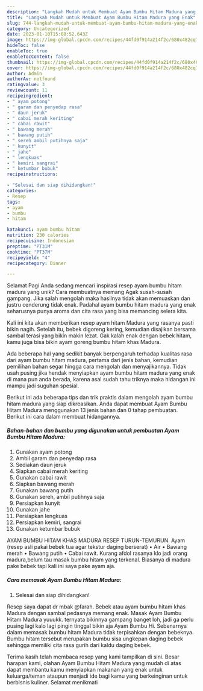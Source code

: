 ```yaml
---
description: "Langkah Mudah untuk Membuat Ayam Bumbu Hitam Madura yang Enak"
title: "Langkah Mudah untuk Membuat Ayam Bumbu Hitam Madura yang Enak"
slug: 744-langkah-mudah-untuk-membuat-ayam-bumbu-hitam-madura-yang-enak
category: Uncategorized
date: 2023-01-10T15:08:52.643Z
image: https://img-global.cpcdn.com/recipes/44fd0f914a214f2c/680x482cq70/ayam-bumbu-hitam-madura-foto-resep-utama.jpg
hideToc: false
enableToc: true
enableTocContent: false
thumbnail: https://img-global.cpcdn.com/recipes/44fd0f914a214f2c/680x482cq70/ayam-bumbu-hitam-madura-foto-resep-utama.jpg
cover: https://img-global.cpcdn.com/recipes/44fd0f914a214f2c/680x482cq70/ayam-bumbu-hitam-madura-foto-resep-utama.jpg
author: Admin
authorAv: notfound
ratingvalue: 3
reviewcount: 11
recipeingredient:
- " ayam potong"
- " garam dan penyedap rasa"
- " daun jeruk"
- " cabai merah keriting"
- " cabai rawit"
- " bawang merah"
- " bawang putih"
- " sereh ambil putihnya saja"
- " kunyit"
- " jahe"
- " lengkuas"
- " kemiri sangrai"
- " ketumbar bubuk"
recipeinstructions:

- "Selesai dan siap dihidangkan!"
categories:
- Resep
tags:
- ayam
- bumbu
- hitam

katakunci: ayam bumbu hitam 
nutrition: 230 calories
recipecuisine: Indonesian
preptime: "PT31M"
cooktime: "PT37M"
recipeyield: "4"
recipecategory: Dinner

---
```



Selamat Pagi Anda sedang mencari inspirasi resep ayam bumbu hitam madura yang unik? Cara membuatnya memang Agak susah-susah gampang. Jika salah mengolah maka hasilnya tidak akan memuaskan dan justru cenderung tidak enak. Padahal ayam bumbu hitam madura yang enak seharusnya punya aroma dan cita rasa yang bisa memancing selera kita.


Kali ini kita akan memberikan resep ayam hitam Madura yang rasanya pasti bikin nagih. Setelah itu, bebek digoreng kering, kemudian disajikan bersama sambal terasi yang bikin makin lezat. Gak kalah enak dengan bebek hitam, kamu juga bisa bikin ayam goreng bumbu hitam khas Madura.

Ada beberapa hal yang sedikit banyak berpengaruh terhadap kualitas rasa dari ayam bumbu hitam madura, pertama dari jenis bahan, kemudian pemilihan bahan segar hingga cara mengolah dan menyajikannya. Tidak usah pusing jika hendak menyiapkan ayam bumbu hitam madura yang enak di mana pun anda berada, karena asal sudah tahu triknya maka hidangan ini mampu jadi suguhan spesial.


Berikut ini ada beberapa tips dan trik praktis dalam mengolah ayam bumbu hitam madura yang siap dikreasikan. Anda dapat membuat Ayam Bumbu Hitam Madura menggunakan 13 jenis bahan dan 0 tahap pembuatan. Berikut ini cara dalam membuat hidangannya.

<!--inarticleads1-->

##### Bahan-bahan dan bumbu yang digunakan untuk pembuatan Ayam Bumbu Hitam Madura:

1. Gunakan  ayam potong
1. Ambil  garam dan penyedap rasa
1. Sediakan  daun jeruk
1. Siapkan  cabai merah keriting
1. Gunakan  cabai rawit
1. Siapkan  bawang merah
1. Gunakan  bawang putih
1. Gunakan  sereh, ambil putihnya saja
1. Persiapkan  kunyit
1. Gunakan  jahe
1. Persiapkan  lengkuas
1. Persiapkan  kemiri, sangrai
1. Gunakan  ketumbar bubuk


AYAM BUMBU HITAM KHAS MADURA RESEP TURUN-TEMURUN. Ayam (resep asli pakai bebek tua agar tekstur daging berserat) • Air • Bawang merah • Bawang putih • Cabai rawit. Kurang afdol rasanya klo jadi orang madura,belum tau masak bumbu hitam yang terkenal. Biasanya di madura pake bebek tapi kali ini saya pake ayam aja. 

<!--inarticleads2-->

##### Cara memasak Ayam Bumbu Hitam Madura:


1. Selesai dan siap dihidangkan!

Resep saya dapat dr mbak @farah. Bebek atau ayam bumbu hitam khas Madura dengan sambal pedasnya memang enak. Masak Ayam Bumbu Hitam Madura yuuukk. ternyata bikinnya gampang banget loh, jadi ga perlu pusing lagi kalo lagi pingin tinggal bikin aja Ayam Bumbu Hi. Sebenarnya dalam memasak bumbu hitam Madura tidak terpisahkan dengan bebeknya. Bumbu hitam tersebut merupakan bumbu sisa ungkepan daging bebek sehingga memiliki cita rasa gurih dari kaldu daging bebek. 

Terima kasih telah membaca resep yang kami tampilkan di sini. Besar harapan kami, olahan Ayam Bumbu Hitam Madura yang mudah di atas dapat membantu kamu menyiapkan makanan yang enak untuk keluarga/teman ataupun menjadi ide bagi kamu yang berkeinginan untuk berbisnis kuliner. Selamat menikmati
